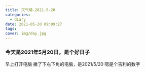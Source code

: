 ```yaml
---
title: 天气晴-2021-5-20
categories:
  - diary
date: 2021-05-20 09:09:27
tags:
cover: img/day.jpg
---
```

 ### 今天是2021年5月20日，是个好日子
 早上打开电脑 撇了下右下角的电脑，是2021/5/20 嗯是个吉利的数字
 